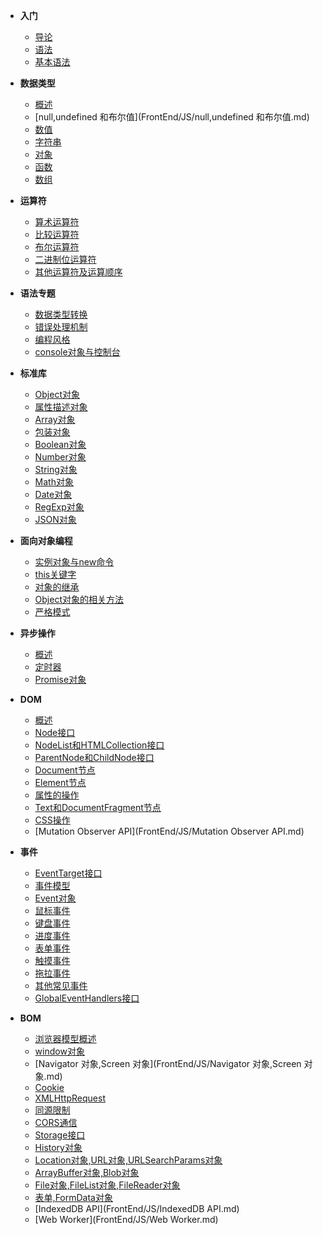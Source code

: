 - **入门**

  - [导论](FrontEnd/JS/导论.md)
  - [语法](FrontEnd/JS/语法.md)
  - [基本语法](FrontEnd/JS/基本语法.md)

- **数据类型**

  - [概述](FrontEnd/JS/数据概述.md)
  - [null,undefined 和布尔值](FrontEnd/JS/null,undefined 和布尔值.md)
  - [数值](FrontEnd/JS/数值.md)
  - [字符串](FrontEnd/JS/字符串.md)
  - [对象](FrontEnd/JS/对象.md)
  - [函数](FrontEnd/JS/函数.md)
  - [数组](FrontEnd/JS/数组.md)

- **运算符**

  - [算术运算符](FrontEnd/JS/算术运算符.md)
  - [比较运算符](FrontEnd/JS/比较运算符.md)
  - [布尔运算符](FrontEnd/JS/布尔运算符.md)
  - [二进制位运算符](FrontEnd/JS/二进制位运算符.md)
  - [其他运算符及运算顺序](FrontEnd/JS/其他运算符及运算顺序.md)

- **语法专题**

  - [数据类型转换](FrontEnd/JS/数据类型转换.md)
  - [错误处理机制](FrontEnd/JS/错误处理机制.md)
  - [编程风格](FrontEnd/JS/编程风格.md)
  - [console对象与控制台](FrontEnd/JS/console对象与控制台.md)

- **标准库**

  - [Object对象](FrontEnd/JS/Object对象.md)
  - [属性描述对象](FrontEnd/JS/属性描述对象.md)
  - [Array对象](FrontEnd/JS/Array对象.md)
  - [包装对象](FrontEnd/JS/包装对象.md)
  - [Boolean对象](FrontEnd/JS/Boolean对象.md)
  - [Number对象](FrontEnd/JS/Number对象.md)
  - [String对象](FrontEnd/JS/String对象.md)
  - [Math对象](FrontEnd/JS/Math对象.md)
  - [Date对象](FrontEnd/JS/Date对象.md)
  - [RegExp对象](FrontEnd/JS/RegExp对象.md)
  - [JSON对象](FrontEnd/JS/JSON对象.md)

- **面向对象编程**

  - [实例对象与new命令](FrontEnd/JS/实例对象与new命令.md)
  - [this关键字](FrontEnd/JS/this关键字.md)
  - [对象的继承](FrontEnd/JS/对象的继承.md)
  - [Object对象的相关方法](FrontEnd/JS/Object对象的相关方法.md)
  - [严格模式](FrontEnd/JS/严格模式.md)

- **异步操作**

  - [概述](FrontEnd/JS/异步概述.md)
  - [定时器](FrontEnd/JS/定时器.md)
  - [Promise对象](FrontEnd/JS/Promise对象.md)

- **DOM**

  - [概述](FrontEnd/JS/DOM概述.md)
  - [Node接口](FrontEnd/JS/Node接口.md)
  - [NodeList和HTMLCollection接口](FrontEnd/JS/NodeList和HTMLCollection接口.md)
  - [ParentNode和ChildNode接口](FrontEnd/JS/ParentNode和ChildNode接口.md)
  - [Document节点](FrontEnd/JS/Document节点.md)
  - [Element节点](FrontEnd/JS/Element节点.md)
  - [属性的操作](FrontEnd/JS/属性的操作.md)
  - [Text和DocumentFragment节点](FrontEnd/JS/Text和DocumentFragment节点.md)
  - [CSS操作](FrontEnd/JS/CSS操作.md)
  - [Mutation Observer API](FrontEnd/JS/Mutation Observer API.md)

- **事件**

  - [EventTarget接口](FrontEnd/JS/EventTarget接口.md)
  - [事件模型](FrontEnd/JS/事件模型.md)
  - [Event对象](FrontEnd/JS/Event对象.md)
  - [鼠标事件](FrontEnd/JS/鼠标事件.md)
  - [键盘事件](FrontEnd/JS/键盘事件.md)
  - [进度事件](FrontEnd/JS/进度事件.md)
  - [表单事件](FrontEnd/JS/表单事件.md)
  - [触摸事件](FrontEnd/JS/触摸事件.md)
  - [拖拉事件](FrontEnd/JS/拖拉事件.md)
  - [其他常见事件](FrontEnd/JS/其他常见事件.md)
  - [GlobalEventHandlers接口](FrontEnd/JS/GlobalEventHandlers接口.md)

- **BOM**

  - [浏览器模型概述](FrontEnd/JS/浏览器模型概述.md)
  - [window对象](FrontEnd/JS/window对象.md)
  - [Navigator 对象,Screen 对象](FrontEnd/JS/Navigator 对象,Screen 对象.md)
  - [Cookie](FrontEnd/JS/Cookie.md)
  - [XMLHttpRequest](FrontEnd/JS/XMLHttpRequest.md)
  - [同源限制](FrontEnd/JS/同源限制.md)
  - [CORS通信](FrontEnd/JS/CORS通信.md)
  - [Storage接口](FrontEnd/JS/Storage接口.md)
  - [History对象](FrontEnd/JS/History对象.md)
  - [Location对象,URL对象,URLSearchParams对象](FrontEnd/JS/Location对象,URL对象,URLSearchParams对象.md)
  - [ArrayBuffer对象,Blob对象](FrontEnd/JS/ArrayBuffer对象,Blob对象.md)
  - [File对象,FileList对象,FileReader对象](FrontEnd/JS/File对象,FileList对象,FileReader对象.md)
  - [表单,FormData对象](FrontEnd/JS/表单,FormData对象.md)
  - [IndexedDB API](FrontEnd/JS/IndexedDB API.md)
  - [Web Worker](FrontEnd/JS/Web Worker.md)